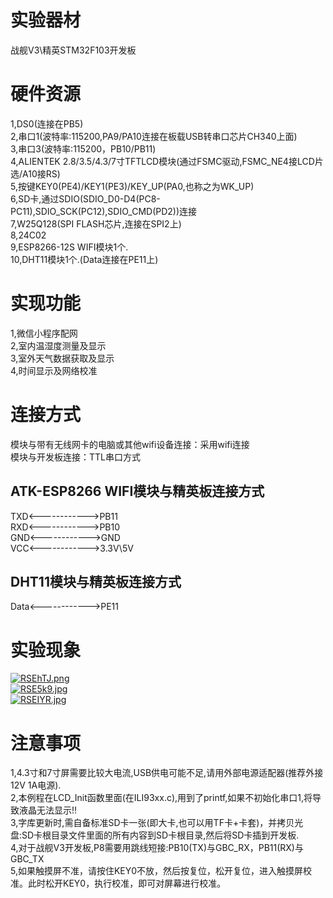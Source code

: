实验器材
========
战舰V3\精英STM32F103开发板
	
硬件资源
========
1,DS0(连接在PB5)<br>
2,串口1(波特率:115200,PA9/PA10连接在板载USB转串口芯片CH340上面)<br>
3,串口3(波特率:115200，PB10/PB11)<br>
4,ALIENTEK 2.8/3.5/4.3/7寸TFTLCD模块(通过FSMC驱动,FSMC_NE4接LCD片选/A10接RS)<br>
5,按键KEY0(PE4)/KEY1(PE3)/KEY_UP(PA0,也称之为WK_UP)<br>
6,SD卡,通过SDIO(SDIO_D0-D4(PC8-PC11),SDIO_SCK(PC12),SDIO_CMD(PD2))连接 <br>
7,W25Q128(SPI FLASH芯片,连接在SPI2上)<br>
8,24C02<br>
9,ESP8266-12S WIFI模块1个.<br>
10,DHT11模块1个.(Data连接在PE11上)<br>
	
实现功能
========
1,微信小程序配网<br>
2,室内温湿度测量及显示<br>
3,室外天气数据获取及显示<br>
4,时间显示及网络校准<br>

连接方式
========
模块与带有无线网卡的电脑或其他wifi设备连接：采用wifi连接<br>
模块与开发板连接：TTL串口方式<br>

ATK-ESP8266 WIFI模块与精英板连接方式
-----------------------------------
TXD<------------>PB11<br>
RXD<------------>PB10<br>
GND<------------>GND<br>
VCC<------------>3.3V\5V<br>

DHT11模块与精英板连接方式
-------------------------
Data<------------>PE11<br>

实验现象
========
[![RSEhTJ.png](https://z3.ax1x.com/2021/06/18/RSEhTJ.png)](https://imgtu.com/i/RSEhTJ)<br>
[![RSE5k9.jpg](https://z3.ax1x.com/2021/06/18/RSE5k9.jpg)](https://imgtu.com/i/RSE5k9)<br>
[![RSEIYR.jpg](https://z3.ax1x.com/2021/06/18/RSEIYR.jpg)](https://imgtu.com/i/RSEIYR)<br>

注意事项
========
1,4.3寸和7寸屏需要比较大电流,USB供电可能不足,请用外部电源适配器(推荐外接12V 1A电源).<br>
2,本例程在LCD_Init函数里面(在ILI93xx.c),用到了printf,如果不初始化串口1,将导致液晶无法显示!! <br>
3,字库更新时,需自备标准SD卡一张(即大卡,也可以用TF卡+卡套)，并拷贝光盘:SD卡根目录文件里面的所有内容到SD卡根目录,然后将SD卡插到开发板.<br>
4,对于战舰V3开发板,P8需要用跳线短接:PB10(TX)与GBC_RX，PB11(RX)与GBC_TX<br>
5,如果触摸屏不准，请按住KEY0不放，然后按复位，松开复位，进入触摸屏校准。此时松开KEY0，执行校准，即可对屏幕进行校准。 <br>
